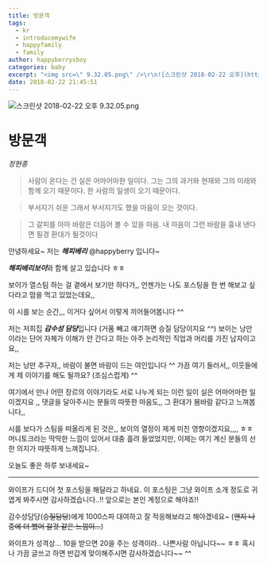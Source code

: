 ```yaml
---
title: 방문객
tags:
  - kr
  - introducemywife
  - happyfamily
  - family
author: happyberrysboy
categories: baby
excerpt: "<img src=\" 9.32.05.png\" />\r\n![스크린샷 2018-02-22 오후](https://steemitimages.com/DQmf4CVb8zruLqARPAF8MDy5arweijiwx5Rm8T5VGBoRgbg/％E1％84％89％E1％85％B3％E1％84％8F％E1％85％B3％E1％84％85％E1％85％B5％E1％86％AB％E1％84％89％E1％85％A3％E1％86％BA％20201....."
date: 2018-02-22 21:45:51
---
```


![스크린샷 2018-02-22 오후 9.32.05.png](https://steemitimages.com/DQmf4CVb8zruLqARPAF8MDy5arweijiwx5Rm8T5VGBoRgbg/％E1％84％89％E1％85％B3％E1％84％8F％E1％85％B3％E1％84％85％E1％85％B5％E1％86％AB％E1％84％89％E1％85％A3％E1％86％BA％202018-02-22％20％E1％84％8B％E1％85％A9％E1％84％92％E1％85％AE％209.32.05.png)

# 방문객 


*정현종*

>사람이 온다는 건
실은 어마어마한 일이다.
그는
그의 과거와
현재와
그의 미래와 함께 오기 때문이다.
한 사람의 일생이 오기 때문이다.

>부서지기 쉬운
그래서 부서지기도 했을
마음이 오는 것이다.

>그 갈피를
아마 바람은 더듬어 볼 수 있을 마음.
내 마음이 그런 바람을 흉내 낸다면
필경 환대가 될것이다



안녕하세요~ 저는 ***해피베리*** @happyberry 입니다~ 

***해피베리보이***와 함께 살고 있습니다 ㅎㅎ

보이가 열스팀 하는 걸 곁에서 보기만 하다가,, 언젠가는 나도 포스팅을 한 번 해보고 싶다라고 맘을 먹고 있었는데요,,

이 시를 보는 순간,,, 이거다 싶어서 이렇게 끼어들어봅니다 ^^

저는 저희집 ***감수성 담당***입니다 (거품 빼고 얘기하면 승질 담당이지요 ^^)
보이는 낭만이라는 단어 자체가 이해가 안 간다고 하는 아주 논리적인 직업과 머리를 가진 남자이고요,,

저는 낭만 추구자,, 바람이 불면 바람이 드는 여인입니다 ^^
가끔 여기 들러서,, 이웃들에게 제 이야기를 해도 될까요? (조심스럽게) ^^

여기에서 만나 어떤 장르의 이야기라도 서로 나누게 되는 이런 일이 실은 어마어마한 일이겠지요 ,,
댓글을 달아주시는 분들의 따뜻한 마음도,, 그 환대가 봄바람 같다고 느껴봅니다,,

시를 보다가 스팀을 떠올리게 된 것은,, 보이의 열정이 제게 미친 영향이겠지요,,,, ㅎㅎ
머니토크라는 딱딱한 느낌이 있어서 대충 흘려 들었었지만, 이제는 여기 계신 분들의 선한 의지가 따뜻하게 느껴집니다.

오늘도 좋은 하루 보내세요~

___ 

와이프가  드디어 첫 포스팅을 해달라고 하네요.
이 포스팅은 그냥 와이프 소개 정도로 귀엽게 봐주시면 감사하겠습니다..!!
앞으로는 본인 계정으로 해야죠!!

감수성담당(~~승질담당~~)에게 1000스파 대여하고 잘 적응해보라고 해야겠네요~ (~~왠지 나중에 더 뺐어 갈것 같은 느낌이...~~)

와이프가 성격상... 10을 받으면 20을 주는 성격이라.. 나쁜사람 아닙니다~~ ㅎㅎ
혹시나 가끔 글쓰고 하면 반갑게 맞이해주시면 감사하겠습니다~~ ^^